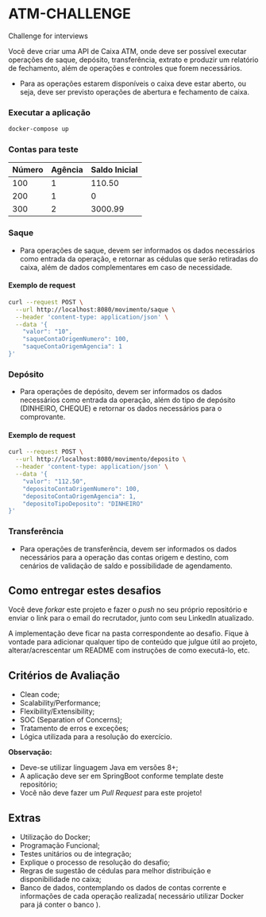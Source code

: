 # ATM-CHALLENGE
Challenge for interviews

Você deve criar uma API de Caixa ATM, onde deve ser possível executar operações de saque, depósito, transferência, extrato e produzir um relatório de fechamento, além de operações e controles que forem necessários.

* Para as operações estarem disponíveis o caixa deve estar aberto, ou seja, deve ser previsto operações de abertura e fechamento de caixa.

### Executar a aplicação
```sh
docker-compose up
```

### Contas para teste
| Número | Agência | Saldo Inicial |
|--------|---------|---------------|
| 100    |       1 |        110.50 |
| 200    |       1 |             0 |
| 300    |       2 |       3000.99 |

### Saque
 - Para operações de saque, devem ser informados os dados necessários como entrada da operação, e retornar as cédulas que serão retiradas do caixa, além de dados complementares em caso de necessidade. 

#### Exemplo de request
```sh
curl --request POST \
  --url http://localhost:8080/movimento/saque \
  --header 'content-type: application/json' \
  --data '{
    "valor": "10",
    "saqueContaOrigemNumero": 100,
    "saqueContaOrigemAgencia": 1
}'
```

### Depósito
 - Para operações de depósito, devem ser informados os dados necessários como entrada da operação, além do tipo de depósito (DINHEIRO, CHEQUE) e retornar os dados necessários para o comprovante.

#### Exemplo de request 

```sh
curl --request POST \
  --url http://localhost:8080/movimento/deposito \
  --header 'content-type: application/json' \
  --data '{
    "valor": "112.50",
    "depositoContaOrigemNumero": 100,
    "depositoContaOrigemAgencia": 1,
    "depositoTipoDeposito": "DINHEIRO"
}'
```

### Transferência
 - Para operações de transferência, devem ser informados os dados necessários para a operação das contas origem e destino, com cenários de validação de saldo e possibilidade de agendamento.
 
## Como entregar estes desafios
Você deve *forkar* este projeto e fazer o *push* no seu próprio repositório e enviar o link para o email do recrutador, junto com seu LinkedIn atualizado.

A implementação deve ficar na pasta correspondente ao desafio. Fique à vontade para adicionar qualquer tipo de conteúdo que julgue útil ao projeto, alterar/acrescentar um README com instruções de como executá-lo, etc.

## Critérios de Avaliação
- Clean code;
- Scalability/Performance;
- Flexibility/Extensibility;
- SOC (Separation of Concerns);
- Tratamento de erros e exceções;
- Lógica utilizada para a resolução do exercício.
  
**Observação:**
- Deve-se utilizar linguagem Java em versões 8+;
- A aplicação deve ser em SpringBoot conforme template deste repositório;
- Você não deve fazer um *Pull Request* para este projeto!

## Extras
- Utilização do Docker;
- Programação Funcional;
- Testes unitários ou de integração;
- Explique o processo de resolução do desafio;
- Regras de sugestão de cédulas para melhor distribuição e disponibilidade no caixa;
- Banco de dados, contemplando os dados de contas corrente e informações de cada operação realizada( necessário utilizar Docker para já conter o banco ).
